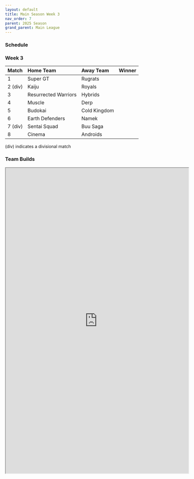 ```yaml
---
layout: default
title: Main Season Week 3
nav_order: 7
parent: 2025 Season
grand_parent: Main League
---
```

### Schedule

### Week 3
| Match   | Home Team            | Away Team    | Winner |
|:--------|:---------------------|:-------------|:-------|
| 1       | Super GT             | Rugrats      |        |
| 2 (div) | Kaiju                | Royals       |        |
| 3       | Resurrected Warriors | Hybrids      |        |
| 4       | Muscle               | Derp         |        |
| 5       | Budokai              | Cold Kingdom |        |
| 6       | Earth Defenders      | Namek        |        |
| 7 (div) | Sentai Squad         | Buu Saga     |        |
| 8       | Cinema               | Androids     |        |
(div) indicates a divisional match

### Team Builds

 
<iframe width=600 height=1000 scrolling="yes" src="https://docs.google.com/document/d/e/2PACX-1vS6Ls_nAg5TfmIkW1B8ffB1xtlgEk3oZAZ-tSDxVLWd2Xi2P0ur-PDglTGQaCibVbGGdyavQASseRzq/pub?embedded=true"></iframe>
